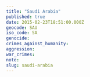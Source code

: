 ```yaml
---
title: "Saudi Arabia"
published: true
date: 2015-02-23T18:51:00.000Z
geocode: SAU
iso_code: SA
genocide:
crimes_against_humanity:
aggression:
war_crimes:
note:
slug: saudi-arabia
---
```

